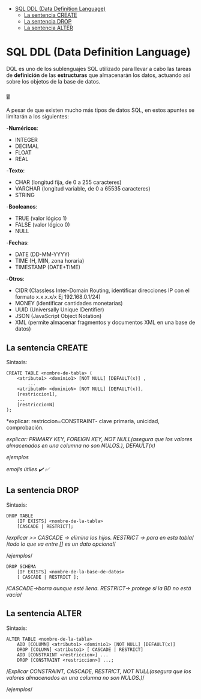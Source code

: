 - [SQL DDL (Data Definition Language)](#SQL-DQL-Data-Definition-Language)
  - [La sentencia CREATE](#la-sentencia-create)
  - [La sentencia DROP](#la-sentencia-drop)
  - [La sentencia ALTER](#la-sentencia-alter)
  
# SQL DDL (Data Definition Language)

DQL es uno de los sublenguajes SQL utilizado para llevar a cabo las tareas de **definición** de las **estructuras** que almacenarán los datos, actuando así sobre los objetos de la base de datos.

### ❕❕

A pesar de que existen mucho más tipos de datos SQL, en estos apuntes se limitarán a los siguientes:

-**Numéricos**:
  - INTEGER 
  - DECIMAL 
  - FLOAT
  - REAL

-**Texto**:
  - CHAR (longitud fija, de 0 a 255 caracteres)
  - VARCHAR (longitud variable, de 0 a 65535 caracteres)
  - STRING

-**Booleanos**:
  - TRUE	(valor lógico 1)
  - FALSE	(valor lógico 0)
  - NULL
  
-**Fechas**:
  - DATE (DD-MM-YYYY)
  - TIME (H, MIN, zona horaria)
  - TIMESTAMP (DATE+TIME)

-**Otros**:
  - CIDR (Classless Inter-Domain Routing, identificar direcciones IP con el formato x.x.x.x/x Ej 192.168.0.1/24)
  - MONEY (identificar cantidades monetarias)
  - UUID (Universally Unique IDentifier)
  - JSON (JavaScript Object Notation)
  - XML (permite almacenar fragmentos y documentos XML en una base de datos)

## La sentencia CREATE

Sintaxis: 
```console
CREATE TABLE <nombre-de-tabla> (
	<atributo1> <dominio1> [NOT NULL] [DEFAULT(x)] ,   
        ...
	<atributoN> <dominioN> [NOT NULL] [DEFAULT(x)],
	[restriccion1],
	...
	[restriccionN]
);
```
*explicar: restriccion=CONSTRAINT- clave primaria, unicidad, comprobación. 

*explicar: PRIMARY KEY, FOREIGN KEY, NOT NULL(asegura que los valores almacenados en una columna no son NULOS.), DEFAULT(x)*

*ejemplos* 

*emojis útiles ✔️ ✅*
## La sentencia DROP

Sintaxis:
```console
DROP TABLE                                     
    [IF EXISTS] <nombre-de-la-tabla>
    [CASCADE | RESTRICT];   
```
/*explicar >> CASCADE -> elimina los hijos. RESTRICT -> para en esta tabla*/ /*todo lo que va entre [] es un dato opcional*/

/*ejemplos*/

```console
DROP SCHEMA
    [IF EXISTS] <nombre-de-la-base-de-datos>
    [ CASCADE | RESTRICT ];                 
 ```
/*CASCADE->borra aunque esté llena. RESTRICT-> protege si la BD no está vacía*/

## La sentencia ALTER

Sintaxis: 
```console
ALTER TABLE <nombre-de-la-tabla>
    ADD [COLUMN] <atributo1> <dominio1> [NOT NULL] [DEFAULT(x)]
    DROP [COLUMN] <atributo1> [ CASCADE | RESTRICT]
    ADD [CONSTRAINT <restriccion>] ...
    DROP [CONSTRAINT <restriccion>] ...;
```
/*Explicar CONSTRAINT, CASCADE, RESTRICT, NOT NULL(asegura que los valores almacenados en una columna no son NULOS.)*/

/*ejemplos*/
